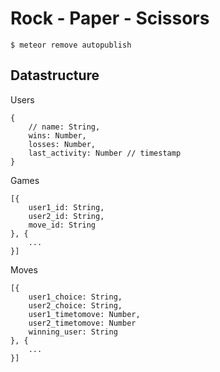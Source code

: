 # Rock - Paper - Scissors

    $ meteor remove autopublish

## Datastructure

Users

    {
        // name: String,
        wins: Number,
        losses: Number,
        last_activity: Number // timestamp
    }
    
Games
    
    [{
        user1_id: String,
        user2_id: String,
        move_id: String
    }, {
        ...
    }]
    
Moves

    [{
        user1_choice: String,
        user2_choice: String,
        user1_timetomove: Number,
        user2_timetomove: Number
        winning_user: String
    }, {
        ...
    }]
